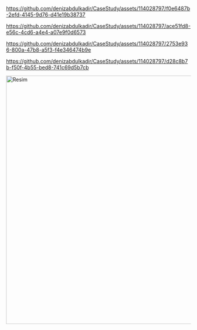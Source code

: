 

https://github.com/denizabdulkadir/CaseStudy/assets/114028797/f0e6487b-2efd-4145-9d76-d41e19b38737



https://github.com/denizabdulkadir/CaseStudy/assets/114028797/ace51fd8-e56c-4cd6-a4e4-a07e9f0d6573



https://github.com/denizabdulkadir/CaseStudy/assets/114028797/2753e936-800a-47b8-a5f3-f4e346474b9e



https://github.com/denizabdulkadir/CaseStudy/assets/114028797/d28c8b7b-f50f-4b55-bed8-741c69d5b7cb

<img width="678" alt="Resim" src="https://github.com/denizabdulkadir/CaseStudy/assets/114028797/88ee9244-effa-432e-92c3-29222fb57d06">
